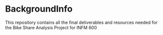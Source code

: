 # BackgroundInfo
This repository contains all the final deliverables and resources needed for the Bike Share Analysis Project for INFM 600
